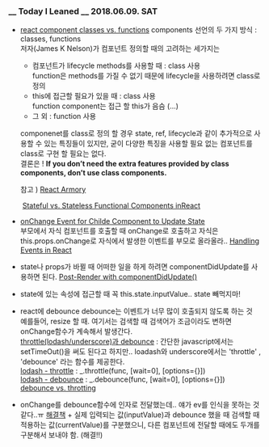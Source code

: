 ### __ Today I Leaned __ 2018.06.09. SAT



- [react component classes vs. functions](https://reactarmory.com/answers/es6-classes-vs-function-components)
  components 선언의 두 가지 방식 : classes, functions  
  저자(James K Nelson)가 컴포넌트 정의할 때의 고려하는 세가지는

   - 컴포넌트가 lifecycle methods를 사용할 때 : class 사용  
     function은 methods를 가질 수 없기 때문에 lifecycle을 사용하려면 class로 정의
   - this에 접근할 필요가 있을 때 : class 사용  
     function component는 접근 할 this가 음슴 (...)
   - 그 외 : function 사용

  componenet를 class로 정의 할 경우 state, ref, lifecycle과 같이 추가적으로 사용할 수 있는 특징들이 있지만, 굳이 다양한 특징을 사용할 필요 없는 컴포넌트를 class로 구현 할 필요는 없다.  
  결론은 ! **If you don’t need the extra features provided by class components, don’t use class components.**

  참고 ) [React Armory](https://reactarmory.com/)

  ​	 [Stateful vs. Stateless Functional Components inReact](https://code.tutsplus.com/tutorials/stateful-vs-stateless-functional-components-in-react--cms-29541)

- [onChange Event for Childe Component to Update State](https://stackoverflow.com/questions/40795906/onchange-event-for-react-child-component-to-update-state/40851765)  
  부모에서 자식 컴포넌트를 호출할 때 onChange로 호출하고 자식은 this.props.onChange로 자식에서 발생한 이벤트를 부모로 올라올라..
  [Handling Events in React](https://reactjs.org/docs/handling-events.html)

- state나 props가 바뀔 때 어떠한 일을 하게 하려면 componentDidUpdate를 사용하면 된다.
  [Post-Render with componentDidUpdate()](https://developmentarc.gitbooks.io/react-indepth/content/life_cycle/update/postrender_with_componentdidupdate.html/)

- state에 있는 속성에 접근할 때 꼭 this.state.inputValue.. state 빼먹지마!

- react에 debounce
  debounce는 이벤트가 너무 많이 호출되지 않도록 하는 것  
  예를들어, resize 할 때. 여기서는 검색할 때 검색어가 조금이라도 변하면 onChange함수가 계속해서 발생간다.  
  [throttle(lodash/underscore)과 debounce](https://hyunseob.github.io/2016/04/24/throttle-and-debounce/) : 간단한 javascript에서는 setTimeOut()을 써도 된다고 하지만.. loadash와 underscore에서는 'throttle' , 'debounce' 라는 함수를 제공한다.  
  [lodash - throttle](https://lodash.com/docs/4.17.10#throttle) : _.throttle(func, [wait=0], [options={}])   
  [lodash - debounce](https://lodash.com/docs/4.17.10#debounce) : _.debounce(func, [wait=0], [options={}])  
  [debounce vs. throtting](https://css-tricks.com/debouncing-throttling-explained-examples/)

- onChange를 debounce함수에 인자로 전달했는데.. 얘가 ev를 인식을 못하는 것 같다..ㅠ
  [해결책](https://github.com/facebook/react/issues/1360) + 실제 입력되는 값(inputValue)과 debounce 했을 때 검색할 때 적용하는 값(currentValue)를 구분했으니, 다른 컴포넌트에 전달할 때에도 두개를 구분해서 보내야 함. (해결!!)

